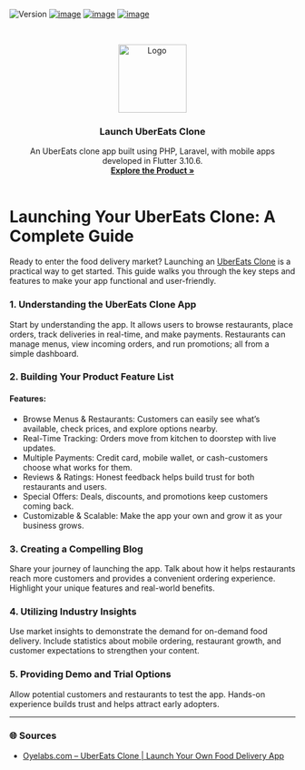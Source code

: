 ![Version](https://img.shields.io/badge/version-8.7-blue.svg?cacheSeconds=2592000)
[![image](https://img.shields.io/badge/Twitter-1DA1F2?style=for-the-badge&logo=twitter&logoColor=white)](https://twitter.com/oyelabs?lang=en)
[![image](https://img.shields.io/badge/Instagram-E4405F?style=for-the-badge&logo=instagram&logoColor=white)](https://www.instagram.com/myoyelabs/)
[![image](https://img.shields.io/badge/YouTube-FF0000?style=for-the-badge&logo=youtube&logoColor=white)](https://youtube.com/@oyelabs9119?si=jpMaBUfNigpVCjuf)

<!-- PROJECT LOGO -->
<br />
<p align="center">
  <a href="https://oyelabs.com/ubereats-clone/">
    <img src="https://oyelabs.com/wp-content/uploads/2023/05/UberEats-Clone.png" alt="Logo" width="120" height="120">
  </a>

  <h3 align="center">Launch UberEats Clone</h3>

  <p align="center">
An UberEats clone app built using PHP, Laravel, with mobile apps developed in Flutter 3.10.6.
    <br />
    <a href="https://oyelabs.com/ubereats-clone/"><strong>Explore the Product »</strong></a>
    <br />
    <br />

# Launching Your UberEats Clone: A Complete Guide

Ready to enter the food delivery market? Launching an [UberEats Clone](https://oyelabs.com/ubereats-clone-app-development/) is a practical way to get started. This guide walks you through the key steps and features to make your app functional and user-friendly.

### 1. Understanding the UberEats Clone App

Start by understanding the app. It allows users to browse restaurants, place orders, track deliveries in real-time, and make payments. Restaurants can manage menus, view incoming orders, and run promotions; all from a simple dashboard.

### 2. Building Your Product Feature List

#### Features:

- Browse Menus & Restaurants: Customers can easily see what’s available, check prices, and explore options nearby.
- Real-Time Tracking: Orders move from kitchen to doorstep with live updates.
- Multiple Payments: Credit card, mobile wallet, or cash-customers choose what works for them.
- Reviews & Ratings: Honest feedback helps build trust for both restaurants and users.
- Special Offers: Deals, discounts, and promotions keep customers coming back.
- Customizable & Scalable: Make the app your own and grow it as your business grows.

### 3. Creating a Compelling Blog

Share your journey of launching the app. Talk about how it helps restaurants reach more customers and provides a convenient ordering experience. Highlight your unique features and real-world benefits.

### 4. Utilizing Industry Insights

Use market insights to demonstrate the demand for on-demand food delivery. Include statistics about mobile ordering, restaurant growth, and customer expectations to strengthen your content.

### 5. Providing Demo and Trial Options

Allow potential customers and restaurants to test the app. Hands-on experience builds trust and helps attract early adopters.

---

### 🌐 Sources

- [Oyelabs.com – UberEats Clone | Launch Your Own Food Delivery App](https://oyelabs.com/ubereats-clone-app-development/)
